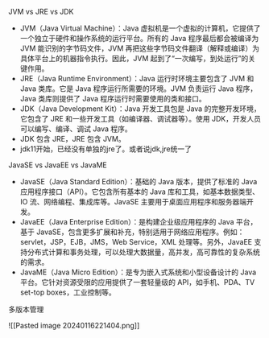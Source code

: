 
JVM vs JRE vs JDK
- JVM（Java Virtual Machine）：Java 虚拟机是一个虚拟的计算机，它提供了一个独立于硬件和操作系统的运行平台。所有的 Java 程序最后都会被编译为 JVM 能识别的字节码文件，JVM 再把这些字节码文件翻译（解释或编译）为具体平台上的机器指令执行。因此，JVM 起到了“一次编写，到处运行”的关键作用。
- JRE（Java Runtime Environment）：Java 运行时环境主要包含了 JVM 和 Java 类库。它是 Java 程序运行所需要的环境。JVM 负责运行 Java 程序，Java 类库则提供了 Java 程序运行时需要使用的类和接口。
- JDK（Java Development Kit）：Java 开发工具包是 Java 的完整开发环境，它包含了 JRE 和一些开发工具（如编译器、调试器等）。使用 JDK，开发人员可以编写、编译、调试 Java 程序。
- JDK 包含 JRE，JRE 包含 JVM。
- jdk11开始，已经没有单独的jre了。或者说jdk,jre统一了

JavaSE vs JavaEE vs JavaME
- JavaSE（Java Standard Edition）：基础的 Java 版本，提供了标准的 Java 应用程序接口（API）。它包含所有基本的 Java 库和工具，如基本数据类型、IO 流、网络编程、集成库等。JavaSE 主要用于桌面应用程序和服务器端开发。
- JavaEE（Java Enterprise Edition）：是构建企业级应用程序的 Java 平台，基于 JavaSE，包含更多扩展和补充，特别适用于网络应用程序。例如：servlet，JSP，EJB，JMS，Web Service，XML 处理等。另外，JavaEE 支持分布式计算和事务处理，可以处理大数据量，高并发，高可靠性的复杂系统的需求。
- JavaME（Java Micro Edition）：是专为嵌入式系统和小型设备设计的 Java 平台。它针对资源受限的应用提供了一套轻量级的 API，如手机、PDA、TV set-top boxes，工业控制等。

多版本管理

![[Pasted image 20240116221404.png]]